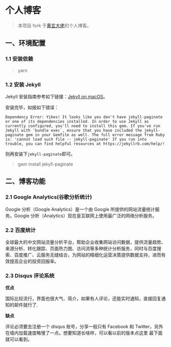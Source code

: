 # 个人博客

> 本项目 fork 于[黄玄大佬](https://github.com/Huxpro/huxpro.github.io)的个人博客。

## 一、环境配置

### 1.1 安装依赖

> yarn

### 1.2 安装 Jekyll

Jekyll 安装指南参考如下链接：[Jekyll on macOS](https://jekyllrb.com/docs/installation/macos/)。

安装完毕，如报如下错误：

```
Dependency Error: Yikes! It looks like you don't have jekyll-paginate or one of its dependencies installed. In order to use Jekyll as currently configured, you'll need to install this gem. If you've run Jekyll with `bundle exec`, ensure that you have included the jekyll-paginate gem in your Gemfile as well. The full error message from Ruby is: 'cannot load such file -- jekyll-paginate' If you run into trouble, you can find helpful resources at https://jekyllrb.com/help/!
```

则再安装下`jekyll-paginate`即可。

> gem install jekyll-paginate

## 二、博客功能

### 2.1 Google Analytics(谷歌分析统计)

Google 分析（Google Analytics）是一个由 Google 所提供的网站流量统计服务。Google 分析（Analytics）现在是互联网上使用最广泛的网络分析服务。

### 2.2 百度统计

全球最大的中文网站流量分析平台，帮助企业收集网站访问数据，提供流量趋势、来源分析、转化跟踪、页面热力图、访问流等多种统计分析服务，同时与百度搜索、百度推广、云服务无缝结合，为网站的精细化运营决策提供数据支持，进而有效提高企业的投资回报率。

### 2.3 Disqus 评论系统

**优点**

国际比较流行，界面也很大气、简介，如果有人评论，还能实时通知，直接回复通知的邮件就行了.

**缺点**

评论必须要去注册一个 disqus 账号，分享一般只有 Facebook 和 Twitter，另外在墙内加载速度略慢了一点。想要知道长啥样，可以看以前的版本点这里 最下面就可以看到。
